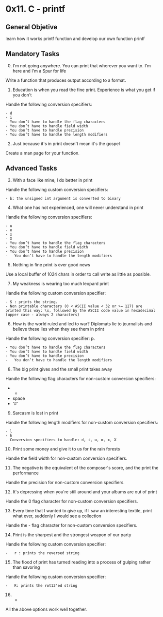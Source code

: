 # 0x11. C - printf

## General Objetive

learn how it works printf function and develop our own function printf

## Mandatory Tasks

0. I'm not going anywhere. You can print that wherever you want to. I'm here and I'm a Spur for life


Write a function that produces output according to a format.


1. Education is when you read the fine print. Experience is what you get if you don't


Handle the following conversion specifiers:

	- d
	- i
	- You don’t have to handle the flag characters
	- You don’t have to handle field width
	- You don’t have to handle precision
	- You don’t have to handle the length modifiers


2. Just because it's in print doesn't mean it's the gospel


Create a man page for your function.

## Advanced Tasks

3. With a face like mine, I do better in print


Handle the following custom conversion specifiers:

	- b: the unsigned int argument is converted to binary


4. What one has not experienced, one will never understand in print


Handle the following conversion specifiers:

	- u
	- o
	- x
	- X
	- You don’t have to handle the flag characters
	- You don’t have to handle field width
	- You don’t have to handle precision
	-	You don’t have to handle the length modifiers


5. Nothing in fine print is ever good news


Use a local buffer of 1024 chars in order to call write as little as possible.


7. My weakness is wearing too much leopard print


Handle the following custom conversion specifier:

	- S : prints the string.
	- Non printable characters (0 < ASCII value < 32 or >= 127) are printed this way: \x, followed by the ASCII code value in hexadecimal (upper case - always 2 characters)


6. How is the world ruled and led to war? Diplomats lie to journalists and believe these lies when they see them in print


Handle the following conversion specifier: p.

	- You don’t have to handle the flag characters
	- You don’t have to handle field width
	- You don’t have to handle precision
	-	You don’t have to handle the length modifiers


8. The big print gives and the small print takes away


Handle the following flag characters for non-custom conversion specifiers:

  - +
  - space
  - '#'


9. Sarcasm is lost in print


Handle the following length modifiers for non-custom conversion specifiers:

	- l
	- h
	- Conversion specifiers to handle: d, i, u, o, x, X


10. Print some money and give it to us for the rain forests


Handle the field width for non-custom conversion specifiers.


11. The negative is the equivalent of the composer's score, and the print the performance


Handle the precision for non-custom conversion specifiers.


12. It's depressing when you're still around and your albums are out of print


Handle the 0 flag character for non-custom conversion specifiers.


13. Every time that I wanted to give up, if I saw an interesting textile, print what ever, suddenly I would see a collection


Handle the - flag character for non-custom conversion specifiers.


14. Print is the sharpest and the strongest weapon of our party


Handle the following custom conversion specifier:

	-	r : prints the reversed string


15. The flood of print has turned reading into a process of gulping rather than savoring


Handle the following custom conversion specifier:

	-	R: prints the rot13'ed string


16. *


All the above options work well together.
